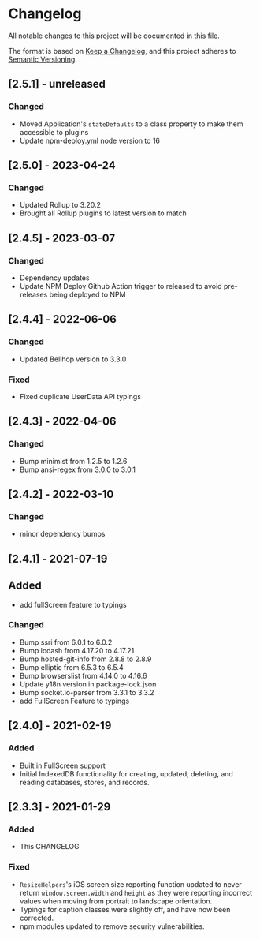 # Changelog

All notable changes to this project will be documented in this file.

The format is based on [Keep a Changelog](https://keepachangelog.com/en/1.0.0/),
and this project adheres to [Semantic Versioning](https://semver.org/spec/v2.0.0.html).

## [2.5.1] - unreleased

### Changed

- Moved Application's `stateDefaults` to a class property to make them accessible to plugins
- Update npm-deploy.yml node version to 16

## [2.5.0] - 2023-04-24

### Changed

- Updated Rollup to 3.20.2
- Brought all Rollup plugins to latest version to match

## [2.4.5] - 2023-03-07

### Changed

- Dependency updates
- Update NPM Deploy Github Action trigger to released to avoid pre-releases being deployed to NPM

## [2.4.4] - 2022-06-06

### Changed

- Updated Bellhop version to 3.3.0

### Fixed

- Fixed duplicate UserData API typings

## [2.4.3] - 2022-04-06

### Changed

- Bump minimist from 1.2.5 to 1.2.6
- Bump ansi-regex from 3.0.0 to 3.0.1

## [2.4.2] - 2022-03-10

### Changed

- minor dependency bumps

## [2.4.1] - 2021-07-19

## Added

- add fullScreen feature to typings

### Changed

- Bump ssri from 6.0.1 to 6.0.2
- Bump lodash from 4.17.20 to 4.17.21
- Bump hosted-git-info from 2.8.8 to 2.8.9
- Bump elliptic from 6.5.3 to 6.5.4
- Bump browserslist from 4.14.0 to 4.16.6
- Update y18n version in package-lock.json
- Bump socket.io-parser from 3.3.1 to 3.3.2
- add FullScreen Feature to typings

## [2.4.0] - 2021-02-19

### Added

- Built in FullScreen support
- Initial IndexedDB functionality for creating, updated, deleting, and reading databases, stores, and records.

## [2.3.3] - 2021-01-29

### Added

- This CHANGELOG

### Fixed

- `ResizeHelpers`'s iOS screen size reporting function updated to never return `window.screen.width` and `height` as they were reporting incorrect values when moving from portrait to landscape orientation.
- Typings for caption classes were slightly off, and have now been corrected.
- npm modules updated to remove security vulnerabilities.
